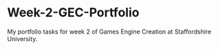 # Week-2-GEC-Portfolio
My portfolio tasks for week 2 of Games Engine Creation at Staffordshire University.
